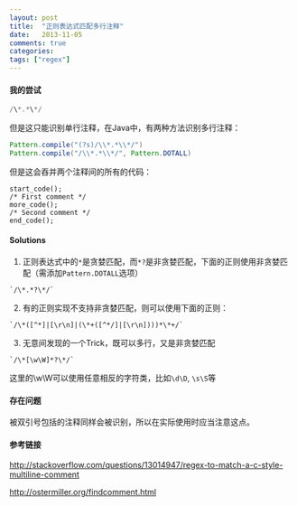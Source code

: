 ```yaml
---
layout: post
title:  "正则表达式匹配多行注释"
date:   2013-11-05
comments: true
categories: 
tags: ["regex"]
---
```


#### 我的尝试 ####

```java
/\*.*\*/
```

但是这只能识别单行注释，在Java中，有两种方法识别多行注释：

```java
Pattern.compile("(?s)/\\*.*\\*/")
Pattern.compile("/\\*.*\\*/", Pattern.DOTALL)
```

但是这会吞并两个注释间的所有的代码：

```
start_code();
/* First comment */
more_code();
/* Second comment */
end_code();
```

#### Solutions ####

1. 正则表达式中的`*`是贪婪匹配，而`*?`是非贪婪匹配，下面的正则使用非贪婪匹配（需添加`Pattern.DOTALL`选项）

```
`/\*.*?\*/`
```

2. 有的正则实现不支持非贪婪匹配，则可以使用下面的正则：

```
`/\*([^*]|[\r\n]|(\*+([^*/]|[\r\n])))*\*+/`
```

3. 无意间发现的一个Trick，既可以多行，又是非贪婪匹配

```
`/\*[\w\W]*?\*/`
```

这里的\w\W可以使用任意相反的字符类，比如`\d\D`, `\s\S`等

#### 存在问题 ####

被双引号包括的注释同样会被识别，所以在实际使用时应当注意这点。

#### 参考链接 ####

<http://stackoverflow.com/questions/13014947/regex-to-match-a-c-style-multiline-comment>

<http://ostermiller.org/findcomment.html>
